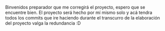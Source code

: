 Binvenidos preparador que me corregirá el proyecto, espero que se encuentre bien. El proyecto será hecho por mí mismo solo y acá tendra todos los commits que ire haciendo durante el transcurro de la elaboración del proyecto valga la redundancia :D
